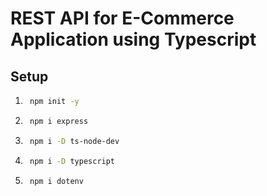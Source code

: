 # REST API for E-Commerce Application using Typescript

## Setup

1. ```bash
    npm init -y
   ```

1. ```bash
    npm i express
   ```

1. ```bash
    npm i -D ts-node-dev
   ```

1. ```bash
    npm i -D typescript
   ```
1. ```bash
    npm i dotenv

   ```
